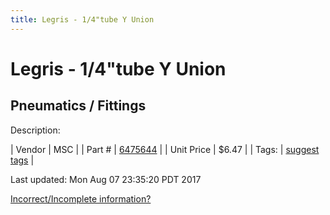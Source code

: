 ```yaml
---
title: Legris - 1/4"tube Y Union
---
```


# Legris - 1/4"tube Y Union
## Pneumatics / Fittings
Description: 	 

| Vendor | MSC | 
| Part # | [6475644](http://www.mscdirect.com/) | 
| Unit Price | $6.47 | 
| Tags: | [suggest tags](https://docs.google.com/forms/d/e/1FAIpQLSeWyY8v3RgOty-MyWmh9U0iivNYN_molChYyS-0U-o-kOAv_g/viewform) | 

Last updated: Mon Aug 07 23:35:20 PDT 2017

 [Incorrect/Incomplete information?](https://docs.google.com/forms/d/e/1FAIpQLSeWyY8v3RgOty-MyWmh9U0iivNYN_molChYyS-0U-o-kOAv_g/viewform)